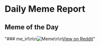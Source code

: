 # Daily Meme Report

## Meme of the Day
"### me_irl\n\n![Meme](https://i.redd.it/kq13ndzjafkd1.png)\n\n[View on Reddit](https://redd.it/1ezdzv9)"
